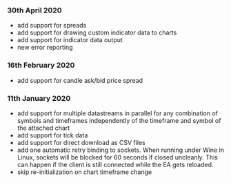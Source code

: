 ### 30th April 2020

- add support for spreads
- add support for drawing custom indicator data to charts
- add support for indicator data output
- new error reporting

### 16th February 2020

- add support for candle ask/bid price spread

### 11th January 2020

- add support for multiple datastreams in parallel for any combination of symbols and timeframes independently of the timeframe and symbol of the attached chart
- add support for tick data
- add support for direct download as CSV files
- add one automatic retry binding to sockets. When running under Wine in Linux, sockets will be blocked for 60 seconds if closed uncleanly. This can happen if the client is still connected while the EA gets reloaded.
- skip re-initialization on chart timeframe change
